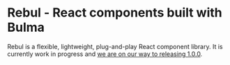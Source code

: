 # Rebul - React components built with Bulma

Rebul is a flexible, lightweight, plug-and-play React component library. It is currently work in progress and [we are on our way to releasing 1.0.0](https://github.com/jxom/rebul/issues/1).
